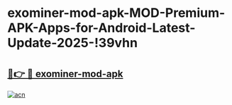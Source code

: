 # exominer-mod-apk-MOD-Premium-APK-Apps-for-Android-Latest-Update-2025-!39vhn

# <h2><a href="https://rsjh2b.esa.edu.pl?title=exominer-mod-apk&ref=39vhn">🔗👉 🔴 exominer-mod-apk</a></h2>

[![acn](https://github.com/user-attachments/assets/0f9c940e-d8b0-45ae-aac7-cd30a18b3e1c)](https://rsjh2b.esa.edu.pl?title=exominer-mod-apk&ref=39vhn)

